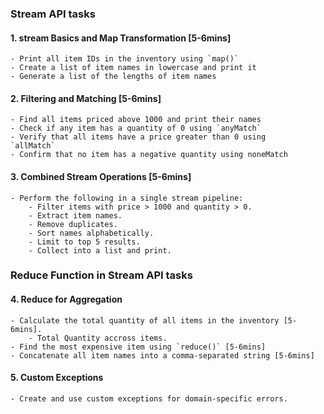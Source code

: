 ### Stream API tasks

#### 1. stream Basics and Map Transformation [5-6mins]
    - Print all item IDs in the inventory using `map()`
    - Create a list of item names in lowercase and print it
    - Generate a list of the lengths of item names


#### 2. Filtering and Matching [5-6mins]
    - Find all items priced above 1000 and print their names
    - Check if any item has a quantity of 0 using `anyMatch`
    - Verify that all items have a price greater than 0 using      `allMatch`
    - Confirm that no item has a negative quantity using noneMatch


#### 3. Combined Stream Operations [5-6mins]
    - Perform the following in a single stream pipeline:
        - Filter items with price > 1000 and quantity > 0.
        - Extract item names.
        - Remove duplicates.
        - Sort names alphabetically.
        - Limit to top 5 results.
        - Collect into a list and print.


### Reduce Function in Stream API tasks

#### 4. Reduce for Aggregation
    - Calculate the total quantity of all items in the inventory [5-6mins].
        - Total Quantity accross items.
    - Find the most expensive item using `reduce()` [5-6mins]
    - Concatenate all item names into a comma-separated string [5-6mins]


#### 5. Custom Exceptions
    - Create and use custom exceptions for domain-specific errors.
